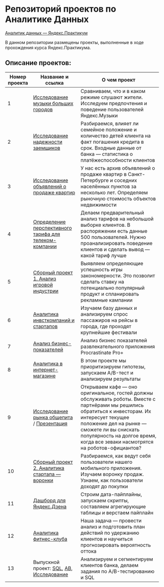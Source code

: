# Репозиторий проектов по Аналитике Данных

[Аналитик данных — Яндекс.Практикум](https://praktikum.yandex.ru/data-analyst/)

В данном репозитории размещены проекты, выполненные в ходе прохождения курса Яндекс.Практикума.

## Описание проектов:
| Номер проекта | Название и ссылка | О чем проект                                                     |
|---------------|-------------------|------------------------------------------------------------------|
|1              |[Исследование музыки больших городов](https://github.com/DaniilBaykov/Yandex.Projects/tree/main/01_Исследование%20пользователей%20Яндекс.Музыки)|Сравниваем, что и в каком режиме слушают жители. Исследуем предпочтения и поведение пользователей Яндекс.Музыки|
|2              |[Исследование надежности заемщиков](https://github.com/DaniilBaykov/Yandex.Projects/tree/main/02_Исследование%20надёжности%20заёмщиков)|Разбираемся, влияет ли семейное положение и количество детей клиента на факт погашения кредита в срок. Входные данные от банка — статистика о платёжеспособности клиентов|
|3              |[Исследование объявлений о продаже квартир](https://github.com/DaniilBaykov/Yandex.Projects/tree/main/03_Исследование%20объявлений%20о%20продаже%20квартир)| У нас есть архив объявлений о продаже квартир в Санкт-Петербурге и соседних населённых пунктов за несколько лет. Определяем рыночную стоимость объектов недвижимости|
|4              |[Определение перспективного тарифа для телеком-компании](https://github.com/DaniilBaykov/Yandex.Projects/tree/main/04_Определение%20перспективного%20тарифа%20для%20телеком-компании)|Делаем предварительный анализ тарифов на небольшой выборке клиентов. В распоряжении есть данные 500 пользователей. Нужно проанализировать поведение клиентов и сделать вывод — какой тариф лучше|
|5              |[Сборный проект 1. Анализ игровой индустрии](https://github.com/DaniilBaykov/Yandex.Projects/tree/main/05_Анализ%20интернет-магазина%20компьютерных%20игр)|Выявляем определяющие успешность игры закономерности. Это позволит сделать ставку на потенциально популярный продукт и спланировать рекламные кампании|
|6              |[Аналитика инвсткомпаний и стартапов](https://github.com/DaniilBaykov/Yandex.Projects/tree/main/06_SQL_Анализ%20инвесткомпаний%20и%20стартапов)|Изучаем базу данных и анализируем спрос пассажиров на рейсы в города, где проходят крупнейшие фестивали|
|7              |[Анализ бизнес-показателей](https://github.com/DaniilBaykov/Yandex.Projects/blob/main/07_Анализ%20бизнес%20показателей%20развлекательного%20приложения%20Procrastinate%20Pro%2B/README)|Анализ бизнес показателей развлекательного приложения Procrastinate Pro+|
|8              |[Аналитика в интернет-магазине](https://github.com/DaniilBaykov/Yandex.Projects/tree/main/08_Аналитика%20и%20AB-тест%20для%20интернет-магазина)|В этом проекте мы приоритизируем гипотезы, запускаем A/B-тест и анализируем результаты|
|9              |[Исследование рынка общепита](https://github.com/DaniilBaykov/Yandex.Projects/blob/main/09_Рынок%20заведений%20общественного%20питания%20Москвы/present.pptx) / [Презентация](https://github.com/DaniilBaykov/Yandex.Projects/tree/main/09_Рынок%20заведений%20общественного%20питания%20Москвы)|Открываем кафе — оно оригинальное, гостей должны обслуживать роботы. Вместе с партнёрами мы решились обратиться к инвесторам. Их интересует текущее положение дел на рынке — сможете ли вы снискать популярность на долгое время, когда все зеваки насмотрятся на роботов-официантов?|
|10             |[Сборный проект 2. Аналитика стартапа — воронки](https://github.com/DaniilBaykov/Yandex.Projects/tree/main/10_Изучение%20воронки%20продаж%20продуктов%20питания%20для%20пользователей%20мобильного%20приложения)|Разбираемся, как ведут себя пользователи нашего мобильного приложения. Изучаем воронку продаж. Узнаем, как пользователи доходят до покупки|
|11             |[Дашборд для Яндекс.Дзена](https://github.com/DaniilBaykov/Yandex.Projects/tree/main/11_Дашборд%20для%20Яндекс.Дзен)|Строим дата-пайплайны, запускаем скрипты, составляем агрегирующие таблицы и верстаем пайплайн|
|12             |[Аналитика фитнес-клуба](https://github.com/DaniilBaykov/Yandex.Projects/blob/main/12_Стратегия%20взаимодействия%20с%20клиентами%20для%20сети%20фитнес-центров/project_12.ipynb)|Наша задача — провести анализ и подготовить план действий по удержанию клиентов и научиться прогнозировать вероятность оттока|
|13             |Выпускной проект: [SQL](https://github.com/DaniilBaykov/Yandex.Projects/tree/main/15_Анализ%20базы%20данных%20крупного%20сервиса%20для%20чтения%20книг%20по%20подписке), [AB](https://github.com/DaniilBaykov/Yandex.Projects/tree/main/14_Оценка%20результатов%20АВ-тестирования%20нового%20механизма%20рекомендаций%20на%20сайте%20интернет-магазина), [Исследование](https://github.com/DaniilBaykov/Yandex.Projects/tree/main/15_Анализ%20базы%20данных%20крупного%20сервиса%20для%20чтения%20книг%20по%20подписке)|Анализируем и сегментируем клиентов банка, делаем задания по A/B-тестированию и SQL|
